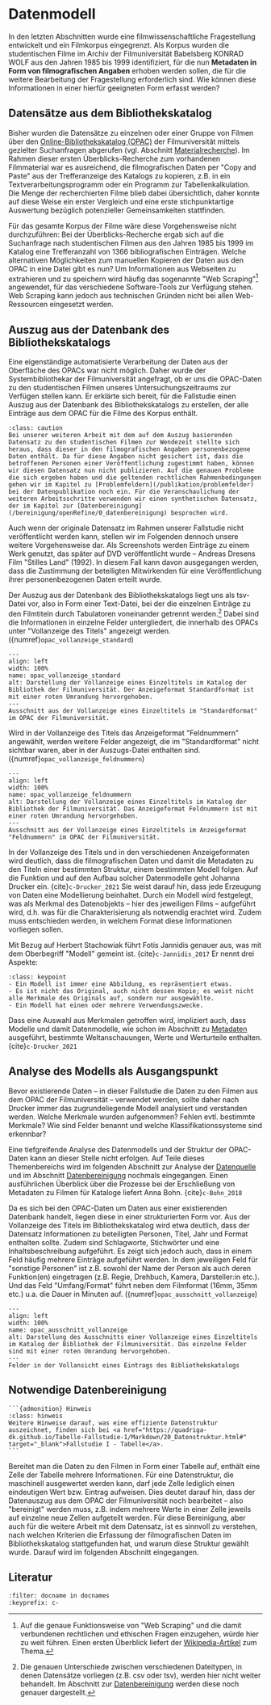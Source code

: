 # Datenmodell
In den letzten Abschnitten wurde eine filmwissenschaftliche Fragestellung entwickelt und ein Filmkorpus eingegrenzt. Als Korpus wurden die studentischen Filme im Archiv der Filmuniversität Babelsberg KONRAD WOLF aus den Jahren 1985 bis 1999 identifiziert, für die nun **Metadaten in Form von filmografischen Angaben** erhoben werden sollen, die für die weitere Bearbeitung der Fragestellung erforderlich sind. Wie können diese Informationen in einer hierfür geeigneten Form erfasst werden?

## Datensätze aus dem Bibliothekskatalog

Bisher wurden die Datensätze zu einzelnen oder einer Gruppe von Filmen über den <a href="http://server8.bibl.filmuniversitaet.de/" class="external-link" target="_blank">Online-Bibliothekskatalog (OPAC)</a> der Filmuniversität mittels gezielter Suchanfragen abgerufen (vgl. Abschnitt [Materialrecherche](/recherche/material)). Im Rahmen dieser ersten Überblicks-Recherche zum vorhandenen Filmmaterial war es ausreichend, die filmografischen Daten per "Copy and Paste" aus der Trefferanzeige des Katalogs zu kopieren, z.B. in ein Textverarbeitungsprogramm oder ein Programm zur Tabellenkalkulation. Die Menge der recherchierten Filme blieb dabei übersichtlich, daher konnte auf diese Weise ein erster Vergleich und eine erste stichpunktartige Auswertung bezüglich potenzieller Gemeinsamkeiten stattfinden.

Für das gesamte Korpus der Filme wäre diese Vorgehensweise nicht durchzuführen: Bei der Überblicks-Recherche ergab sich auf die Suchanfrage nach studentischen Filmen aus den Jahren 1985 bis 1999 im Katalog eine Trefferanzahl von 1366 bibliografischen Einträgen. Welche alternativen Möglichkeiten zum manuellen Kopieren der Daten aus den OPAC in eine Datei gibt es nun? Um Informationen aus Webseiten zu extrahieren und zu speichern wird häufig das sogenannte "Web Scraping"[^1] angewendet, für das verschiedene Software-Tools zur Verfügung stehen. Web Scraping kann jedoch aus technischen Gründen nicht bei allen Web-Ressourcen eingesetzt werden.

## Auszug aus der Datenbank des Bibliothekskatalogs

Eine eigenständige automatisierte Verarbeitung der Daten aus der Oberfläche des OPACs war nicht möglich. Daher wurde der Systembibliothekar der Filmuniversität angefragt, ob er uns die OPAC-Daten zu den studentischen Filmen unseres Untersuchungszeitraums zur Verfügen stellen kann. Er erklärte sich bereit, für die Fallstudie einen Auszug aus der Datenbank des Bibliothekskatalogs zu erstellen, der alle Einträge aus dem OPAC für die Filme des Korpus enthält.

```{admonition} Achtung
:class: caution
Bei unserer weiteren Arbeit mit dem auf dem Auszug basierenden Datensatz zu den studentischen Filmen zur Wendezeit stellte sich heraus, dass dieser in den filmografischen Angaben personenbezogene Daten enthält. Da für diese Angaben nicht gesichert ist, dass die betroffenen Personen einer Veröffentlichung zugestimmt haben, können wir diesen Datensatz nun nicht publizieren. Auf die genauen Probleme die sich ergeben haben und die geltenden rechtlichen Rahmenbedingungen gehen wir im Kapitel zu [Problemfeldern](/publikation/problemfelder) bei der Datenpublikation noch ein. Für die Veranschaulichung der weiteren Arbeitsschritte verwenden wir einen synthetischen Datensatz, der im Kapitel zur [Datenbereinigung](/bereinigung/openRefine/0_datenbereinigung) besprochen wird.
```

Auch wenn der originale Datensatz im Rahmen unserer Fallstudie nicht veröffentlicht werden kann, stellen wir im Folgenden dennoch unsere weitere Vorgehensweise dar. Als Screenshots werden Einträge zu einem Werk genutzt, das später auf DVD veröffentlicht wurde – Andreas Dresens Film "Stilles Land" (1992). In diesem Fall kann davon ausgegangen werden, dass die Zustimmung der beteiligten Mitwirkenden für eine Veröffentlichung ihrer personenbezogenen Daten erteilt wurde.

Der Auszug aus der Datenbank des Bibliothekskatalogs liegt uns als tsv-Datei vor, also in Form einer Text-Datei, bei der die einzelnen Einträge zu den Filmtiteln durch Tabulatoren voneinander getrennt werden.[^2] Dabei sind die Informationen in einzelne Felder untergliedert, die innerhalb des OPACs unter "Vollanzeige des Titels" angezeigt werden. ({numref}`opac_vollanzeige_standard`)

```{figure} ../assets/bereinigung/modell/OPAC_Vollanzeige_Standard.png
---
align: left
width: 100%
name: opac_vollanzeige_standard
alt: Darstellung der Vollanzeige eines Einzeltitels im Katalog der Bibliothek der Filmuniversität. Der Anzeigeformat Standardformat ist mit einer roten Umrandung hervorgehoben.
---
Ausschnitt aus der Vollanzeige eines Einzeltitels im "Standardformat" im OPAC der Filmuniversität.
```

Wird in der Vollanzeige des Titels das Anzeigeformat "Feldnummern" angewählt, werden weitere Felder angezeigt, die im "Standardformat" nicht sichtbar waren, aber in der Auszugs-Datei enthalten sind. ({numref}`opac_vollanzeige_feldnummern`)

```{figure} ../assets/bereinigung/modell/OPAC_Vollanzeige_Feldnummern.png
---
align: left
width: 100%
name: opac_vollanzeige_feldnummern
alt: Darstellung der Vollanzeige eines Einzeltitels im Katalog der Bibliothek der Filmuniversität. Das Anzeigeformat Feldnummern ist mit einer roten Umrandung hervorgehoben.
---
Ausschnitt aus der Vollanzeige eines Einzeltitels im Anzeigeformat "Feldnummern" im OPAC der Filmuniversität.
```

In der Vollanzeige des Titels und in den verschiedenen Anzeigeformaten wird deutlich, dass die filmografischen Daten und damit die Metadaten zu den Titeln einer bestimmten Struktur, einem bestimmten Modell folgen. Auf die Funktion und auf den Aufbau solcher Datenmodelle geht Johanna Drucker ein. {cite}`c-Drucker_2021` Sie weist darauf hin, dass jede Erzeugung von Daten eine Modellierung beinhaltet. Durch ein Modell wird festgelegt, was als Merkmal des Datenobjekts – hier des jeweiligen Films – aufgeführt wird, d.h. was für die Charakterisierung als notwendig erachtet wird. Zudem muss entschieden werden, in welchem Format diese Informationen vorliegen sollen.

Mit Bezug auf Herbert Stachowiak führt Fotis Jannidis genauer aus, was mit dem Oberbegriff "Modell" gemeint ist. {cite}`c-Jannidis_2017` Er nennt drei Aspekte:

```{admonition} Aspekte eines Modells
:class: keypoint
- Ein Modell ist immer eine Abbildung, es repräsentiert etwas.
- Es ist nicht das Original, auch nicht dessen Kopie; es weist nicht alle Merkmale des Originals auf, sondern nur ausgewählte.
- Ein Modell hat einen oder mehrere Verwendungszwecke.
```

Dass eine Auswahl aus Merkmalen getroffen wird, impliziert auch, dass Modelle und damit Datenmodelle, wie schon im Abschnitt zu [Metadaten](/recherche/metadaten) ausgeführt, bestimmte Weltanschauungen, Werte und Werturteile enthalten. {cite}`c-Drucker_2021` 

## Analyse des Modells als Ausgangspunkt

Bevor existierende Daten – in dieser Fallstudie die Daten zu den Filmen aus dem OPAC der Filmuniversität – verwendet werden, sollte daher nach Drucker immer das zugrundeliegende Modell analysiert und verstanden werden. Welche Merkmale wurden aufgenommen? Fehlen evtl. bestimmte Merkmale? Wie sind Felder benannt und welche Klassifikationssysteme sind erkennbar?

Eine tiefgreifende Analyse des Datenmodells und der Struktur der OPAC-Daten kann an dieser Stelle nicht erfolgen. Auf Teile dieses Themenbereichs wird im folgenden Abschnitt zur Analyse der [Datenquelle](datenquelle) und im Abschnitt [Datenbereinigung](openRefine/0_datenbereinigung) nochmals eingegangen. Einen ausführlichen Überblick über die Prozesse bei der Erschließung von Metadaten zu Filmen für Kataloge liefert Anna Bohn. {cite}`c-Bohn_2018` 

Da es sich bei den OPAC-Daten um Daten aus einer existierenden Datenbank handelt, liegen diese in einer strukturierten Form vor. Aus der Vollanzeige des Titels im Bibliothekskatalog wird etwa deutlich, dass der Datensatz Informationen zu beteiligten Personen, Titel, Jahr und Format enthalten sollte. Zudem sind Schlagworte, Stichwörter und eine Inhaltsbeschreibung aufgeführt. Es zeigt sich jedoch auch, dass in einem Feld häufig mehrere Einträge aufgeführt werden. In dem jeweiligen Feld für "sonstige Personen" ist z.B. sowohl der Name der Person als auch deren Funktion(en) eingetragen (z.B. Regie, Drehbuch, Kamera, Darsteller:in etc.). Und das Feld "Umfang/Format" führt neben dem Filmformat (16mm, 35mm etc.) u.a. die Dauer in Minuten auf. ({numref}`opac_ausschnitt_vollanzeige`)

```{figure} ../assets/bereinigung/modell/OPAC_Ausschnitt_Vollanzeige.png
---
align: left
width: 100%
name: opac_ausschnitt_vollanzeige
alt: Darstellung des Ausschnitts einer Vollanzeige eines Einzeltitels im Katalog der Bibliothek der Filmuniversität. Das einzelne Felder sind mit einer roten Umrandung hervorgehoben.
---
Felder in der Vollansicht eines Eintrags des Bibliothekskatalogs
```

## Notwendige Datenbereinigung 

````{margin} 
```{admonition} Hinweis
:class: hinweis
Weitere Hinweise darauf, was eine effiziente Datenstruktur auszeichnet, finden sich bei <a href="https://quadriga-dk.github.io/Tabelle-Fallstudie-1/Markdown/20_Datenstruktur.html#" target="_blank">Fallstudie I - Tabelle</a>. 
```
````

Bereitet man die Daten zu den Filmen in Form einer Tabelle auf, enthält eine Zelle der Tabelle mehrere Informationen. Für eine Datenstruktur, die maschinell ausgewertet werden kann, darf jede Zelle lediglich einen eindeutigen Wert bzw. Eintrag aufweisen. Dies deutet darauf hin, dass der Datenauszug aus dem OPAC der Filmuniversität noch bearbeitet – also "bereinigt" werden muss, z.B. indem mehrere Werte in einer Zelle jeweils auf einzelne neue Zellen aufgeteilt werden. Für diese Bereinigung, aber auch für die weitere Arbeit mit dem Datensatz, ist es sinnvoll zu verstehen, nach welchen Kriterien die Erfassung der filmografischen Daten im Bibliothekskatalog stattgefunden hat, und warum diese Struktur gewählt wurde. Darauf wird im folgenden Abschnitt eingegangen.


## Literatur
```{bibliography}
:filter: docname in docnames
:keyprefix: c-
```


[^1]: Auf die genaue Funktionsweise von "Web Scraping" und die damit verbundenen rechtlichen und ethischen Fragen einzugehen, würde hier zu weit führen. Einen ersten Überblick liefert der <a href="https://de.wikipedia.org/wiki/Screen_Scraping" target="_blank">Wikipedia-Artikel</a> zum Thema.
[^2]: Die genauen Unterschiede zwischen verschiedenen Dateitypen, in denen Datensätze vorliegen (z.B. csv oder tsv), werden hier nicht weiter behandelt. Im Abschnitt zur [Datenbereinigung](openRefine/0_datenbereinigung) werden diese noch genauer dargestellt.



